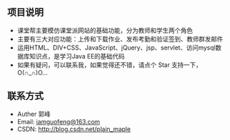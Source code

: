 项目说明
------

* 课堂帮主要模仿课堂派网站的基础功能，分为教师和学生两个角色
* 主要有三大对应功能：上传和下载作业、发布考勤和验证签到、教师群发邮件
* 运用HTML、DIV+CSS、JavaScript、jQuery、jsp、servlet、访问mysql数据库知识点，是学习Java EE的基础代码
* 如果有疑问，可以联系我，如果觉得还不错，请点个 Star 支持一下，O(∩_∩)O...

联系方式
------
* Auther 郭峰
* Email: iamguofeng@163.com 
* CSDN: http://blog.csdn.net/plain_maple


